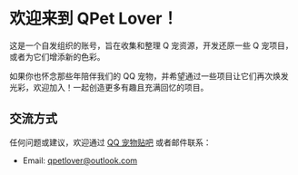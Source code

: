 # 欢迎来到 QPet Lover！

这是一个自发组织的账号，旨在收集和整理 Q 宠资源，开发还原一些 Q 宠项目，或者为它们增添新的色彩。

如果你也怀念那些年陪伴我们的 QQ 宠物，并希望通过一些项目让它们再次焕发光彩，欢迎加入！一起创造更多有趣且充满回忆的项目。

## 交流方式
任何问题或建议，欢迎通过 [QQ 宠物贴吧](https://tieba.baidu.com/f?kw=qq%E5%AE%A0%E7%89%A9) 或者邮件联系：

- Email: qpetlover@outlook.com

